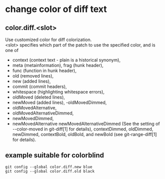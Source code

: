 # change color of diff text

## color.diff.\<slot>
Use customized color for diff colorization.  
\<slot> specifies which part of the patch to use the specified color, and is one of  
- context (context text - plain is a historical synonym),  
- meta (metainformation), frag (hunk header),  
- func (function in hunk header), 
- old (removed lines), 
- new (added lines), 
- commit (commit headers), 
- whitespace (highlighting whitespace errors), 
- oldMoved (deleted lines), 
- newMoved (added lines), 
 -oldMovedDimmed, 
 - oldMovedAlternative, 
 - oldMovedAlternativeDimmed, 
 - newMovedDimmed, 
 - newMovedAlternative newMovedAlternativeDimmed 
 (See the <mode> setting of --color-moved in git-diff[1] for details), contextDimmed, oldDimmed, newDimmed, contextBold, oldBold, and newBold (see git-range-diff[1] for details).

 ## example suitable for colorblind
```
git config --global color.diff.new blue
git config --global color.diff.old black
```
